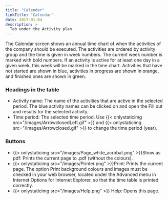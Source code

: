 ```yaml
---
title: "Calendar"
linkTitle: "Calendar"
date: 2017-01-04
description: >
  Tab under the Activity plan.
---
```

The Calendar screen shows an annual time chart of when the activities of the company should be executed. The activities are ordered by activity group and the time is given in week numbers. The current week number is marked with bold numbers. If an activity is active for at least one day in a given week, this week will be marked in the time chart. Activities that have not started are shown in blue, activities in progress are shown in orange, and finished ones are shown in green.

### Headings in the table

- Activity name: The name of the activities that are active in the selected period. The blue activity names can be clicked on and open the Fill out and results for the selected activity.
- Time period: The selected time period. Use {{< onlystaticimg src="/images/ArrowclosedLeft.gif" >}} and {{< onlystaticimg src="/images/Arrowclosed.gif" >}} to change the time period (year).

### Buttons

- {{< onlystaticimg src="/images/Page_white_acrobat.png" >}}Show as pdf: Prints the current page to .pdf (without the colours).
- {{< onlystaticimg src="/images/Printer.png" >}}Print: Prints the current page. The option Print background colours and images must be checked in your web browser, located under the Advanced menu in Internet Options for Internet Explorer, so that the time table is printed correctly.
- {{< onlystaticimg src="/images/Help.png" >}} Help: Opens this page.
